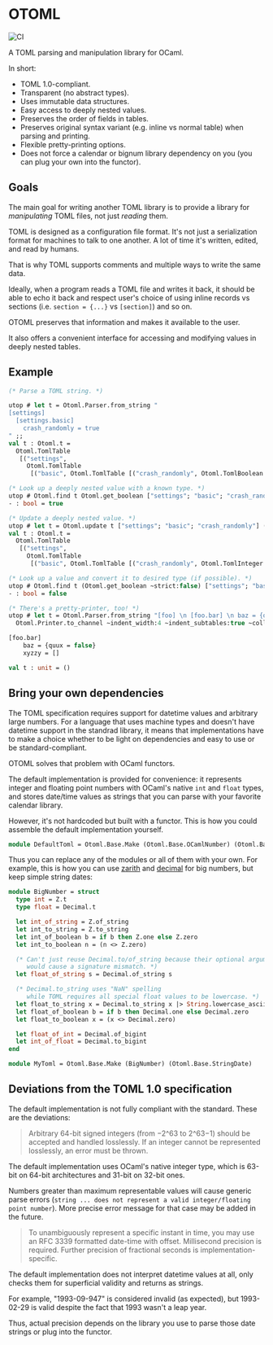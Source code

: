 # OTOML

![CI](https://github.com/dmbaturin/otoml/actions/workflows/main.yml/badge.svg)

A TOML parsing and manipulation library for OCaml.

In short:

* TOML 1.0-compliant.
* Transparent (no abstract types).
* Uses immutable data structures.
* Easy access to deeply nested values.
* Preserves the order of fields in tables.
* Preserves original syntax variant (e.g. inline vs normal table) when parsing and printing.
* Flexible pretty-printing options.
* Does not force a calendar or bignum library dependency on you (you can plug your own into the functor).

## Goals

The main goal for writing another TOML library is to provide a library for _manipulating_ TOML files, not just _reading_ them.

TOML is designed as a configuration file format.
It's not just a serialization format for machines to talk to one another.
A lot of time it's written, edited, and read by humans.

That is why TOML supports comments and multiple ways to write the same data. 

Ideally, when a program reads a TOML file and writes it back, it should be able to echo it back and respect
user's choice of using inline records vs sections (i.e. `section = {...}` vs `[section]`) and so on.

OTOML preserves that information and makes it available to the user.

It also offers a convenient interface for accessing and modifying values in deeply nested tables.

## Example

```ocaml
(* Parse a TOML string. *)

utop # let t = Otoml.Parser.from_string "
[settings]
  [settings.basic]
    crash_randomly = true
" ;;
val t : Otoml.t =
  Otoml.TomlTable
   [("settings",
     Otoml.TomlTable
      [("basic", Otoml.TomlTable [("crash_randomly", Otoml.TomlBoolean true)])])]

(* Look up a deeply nested value with a known type. *)
utop # Otoml.find t Otoml.get_boolean ["settings"; "basic"; "crash_randomly"] ;;
- : bool = true

(* Update a deeply nested value. *)
utop # let t = Otoml.update t ["settings"; "basic"; "crash_randomly"] (Some (Otoml.integer 0)) ;;
val t : Otoml.t =
  Otoml.TomlTable
   [("settings",
     Otoml.TomlTable
      [("basic", Otoml.TomlTable [("crash_randomly", Otoml.TomlInteger 0)])])]

(* Look up a value and convert it to desired type (if possible). *)
utop # Otoml.find t (Otoml.get_boolean ~strict:false) ["settings"; "basic"; "crash_randomly"] ;;
- : bool = false

(* There's a pretty-printer, too! *)
utop # let t = Otoml.Parser.from_string "[foo] \n [foo.bar] \n baz = {quux = false} \n xyzzy = [ ] \n" |>
  Otoml.Printer.to_channel ~indent_width:4 ~indent_subtables:true ~collapse_tables:true stdout ;;

[foo.bar]
    baz = {quux = false}
    xyzzy = []

val t : unit = ()
```

## Bring your own dependencies

The TOML specification requires support for datetime values and arbitrary large numbers.
For a language that uses machine types and doesn't have datetime support in the standrad library,
it means that implementations have to make a choice whether to be light on dependencies and easy to use
or be standard-compliant.

OTOML solves that problem with OCaml functors.

The default implementation is provided for convenience: it represents integer and floating point numbers
with OCaml's native `int` and `float` types, and stores date/time values as strings
that you can parse with your favorite calendar library.

However, it's not hardcoded but built with a functor.
This is how you could assemble the default implementation yourself.

```ocaml
module DefaultToml = Otoml.Base.Make (Otoml.Base.OCamlNumber) (Otoml.Base.StringDate)
```

Thus you can replace any of the modules or all of them with your own.
For example, this is how you can use [zarith](https://opam.ocaml.org/packages/zarith/)
and [decimal](https://opam.ocaml.org/packages/decimal/) for big numbers,
but keep simple string dates:

```ocaml
module BigNumber = struct
  type int = Z.t
  type float = Decimal.t

  let int_of_string = Z.of_string
  let int_to_string = Z.to_string
  let int_of_boolean b = if b then Z.one else Z.zero
  let int_to_boolean n = (n <> Z.zero)

  (* Can't just reuse Decimal.to/of_string because their optional arguments
     would cause a signature mismatch. *)
  let float_of_string s = Decimal.of_string s

  (* Decimal.to_string uses "NaN" spelling
     while TOML requires all special float values to be lowercase. *)
  let float_to_string x = Decimal.to_string x |> String.lowercase_ascii
  let float_of_boolean b = if b then Decimal.one else Decimal.zero
  let float_to_boolean x = (x <> Decimal.zero)

  let float_of_int = Decimal.of_bigint
  let int_of_float = Decimal.to_bigint
end

module MyToml = Otoml.Base.Make (BigNumber) (Otoml.Base.StringDate)
```

## Deviations from the TOML 1.0 specification

The default implementation is not fully compliant with the standard. These are the deviations:

>Arbitrary 64-bit signed integers (from −2^63 to 2^63−1) should be accepted and handled losslessly.
>If an integer cannot be represented losslessly, an error must be thrown.

The default implementation uses OCaml's native integer type, which is 63-bit on 64-bit architectures and 31-bit on 32-bit ones.

Numbers greater than maximum representable values will cause generic parse errors
(`string ... does not represent a valid integer/floating point number`).
More precise error message for that case may be added in the future.

>To unambiguously represent a specific instant in time, you may use an RFC 3339 formatted date-time with offset.
>Millisecond precision is required. Further precision of fractional seconds is implementation-specific.

The default implementation does not interpret datetime values at all,
only checks them for superficial validity and returns as strings.

For example, "1993-09-947" is considered invalid (as expected), but 1993-02-29 is valid despite the fact that 1993 wasn't a leap year.

Thus, actual precision depends on the library you use to parse those date strings or plug into the functor.
